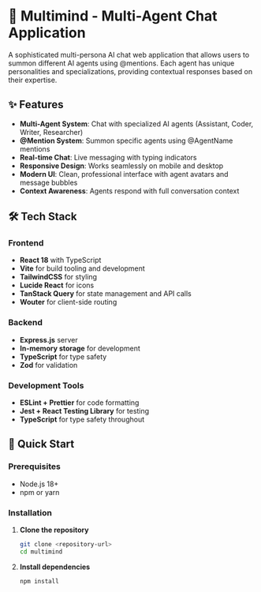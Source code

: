 # 🤖 Multimind - Multi-Agent Chat Application

A sophisticated multi-persona AI chat web application that allows users to summon different AI agents using @mentions. Each agent has unique personalities and specializations, providing contextual responses based on their expertise.

## ✨ Features

- **Multi-Agent System**: Chat with specialized AI agents (Assistant, Coder, Writer, Researcher)
- **@Mention System**: Summon specific agents using @AgentName mentions
- **Real-time Chat**: Live messaging with typing indicators
- **Responsive Design**: Works seamlessly on mobile and desktop
- **Modern UI**: Clean, professional interface with agent avatars and message bubbles
- **Context Awareness**: Agents respond with full conversation context

## 🛠️ Tech Stack

### Frontend
- **React 18** with TypeScript
- **Vite** for build tooling and development
- **TailwindCSS** for styling
- **Lucide React** for icons
- **TanStack Query** for state management and API calls
- **Wouter** for client-side routing

### Backend
- **Express.js** server
- **In-memory storage** for development
- **TypeScript** for type safety
- **Zod** for validation

### Development Tools
- **ESLint + Prettier** for code formatting
- **Jest + React Testing Library** for testing
- **TypeScript** for type safety throughout

## 🚀 Quick Start

### Prerequisites
- Node.js 18+ 
- npm or yarn

### Installation

1. **Clone the repository**
   ```bash
   git clone <repository-url>
   cd multimind
   ```

2. **Install dependencies**
   ```bash
   npm install
   